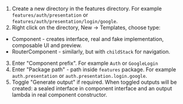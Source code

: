 1. Create a new directory in the features directory. For example `features/auth/presentation`
   or `features/auth/presentation/login/google`.
2. Right click on the directory, New -> Templates, choose type:

- Component - creates interface, real and fake implementation, composable UI and preview.
- RouterComponent - similarly, but with `childStack` for navigation.

3. Enter "Component prefix". For example `Auth` or `GoogleLogin`
4. Enter "Package path" - path inside `features` package. For example `auth.presentation`
   or `auth.presentation.login.google`.
5. Toggle "Generate output" if required. When toggled outputs will be created: a sealed interface in
   component interface and an output lambda in real component constructor.